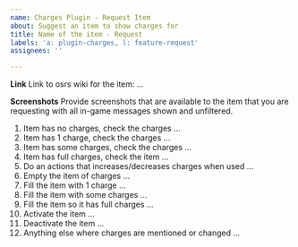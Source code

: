 ```yaml
---
name: Charges Plugin - Request Item
about: Suggest an item to show charges for
title: Name of the item - Request
labels: 'a: plugin-charges, l: feature-request'
assignees: ''

---
```


**Link**
Link to osrs wiki for the item: ...

**Screenshots**
Provide screenshots that are available to the item that you are requesting with all in-game messages shown and unfiltered.

1. Item has no charges, check the charges
...
2. Item has 1 charge, check the charges
...
3. Item has some charges, check the charges
...
4. Item has full charges, check the item
...
5. Do an actions that increases/decreases charges when used
...
6. Empty the item of charges
...
7. Fill the item with 1 charge
...
8. Fill the item with some charges
...
9. Fill the item so it has full charges
...
10. Activate the item
...
11. Deactivate the item
...
12. Anything else where charges are mentioned or changed
...
